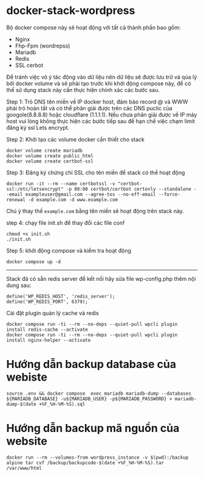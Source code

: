 # docker-stack-wordpress

Bộ docker compose này sẽ hoạt động với tất cả thành phần bao gồm:
- Nginx
- Fhp-Fpm (wordrepss)
- Mariadb
- Redis
- SSL cerbot
  
Để tránh việc vô ý tác  động vào dữ liệu nên  dữ liệu sẽ được lưu trữ và qủa lý bởi docker volume và  sẽ phải tạo trước khi khởi động compose này,  để có thể sử dụng stack này cần thực hiện chính xác các  bước sau.

Step 1: Trỏ DNS tên miền về  IP docker host, đảm bảo record @ và WWW phải trỏ hoàn tất và  có thể phân giải được trên các DNS puclic của googole(8.8.8.8) hoặc cloudflare (1.1.1.1). Nếu chưa phân giải được về IP máy host vui lòng không  thực hiện các bước tiếp sau để hạn chế việc chạm limit đăng ký ssl Lets encrypt. 

Step 2: Khởi tạo các volume docker cần thiết cho stack
```
docker volume create mariadb
docker volume create public_html
docker volume create certbot-ssl
```

Step 3: Đăng ký chứng chỉ SSL cho tên miền để stack có thể hoạt động  
```
docker run -it --rm --name certbotssl -v "certbot-ssl:/etc/letsencrypt" -p 80:80 certbot/certbot certonly --standalone --email exampleuser@gmail.com --agree-tos --no-eff-email --force-renewal -d example.com -d www.example.com
```
Chú ý thay thế `example.com` bằng tên miền  sẽ hoạt động trên stack này.  

step 4: chạy file init.sh để thay đổi các file conf
```
chmod +x init.sh
./init.sh
```

Step 5: khởi động compose và kiểm tra hoạt động
```
docker compose up -d
```

---

Stack  đã có sẵn redis server để kết nối hãy sửa file wp-config.php thêm nội dung sau:
```
define('WP_REDIS_HOST', 'redis_server');
define('WP_REDIS_PORT', 6379);
```
Cài đặt plugin quản lý cache và redis
```
docker compose run -ti --rm --no-deps --quiet-pull wpcli plugin install redis-cache --activate
docker compose run -ti --rm --no-deps --quiet-pull wpcli plugin install nginx-helper --activate
```

# Hướng dẫn backup database của webiste
```
source .env && docker compose  exec mariadb mariadb-dump --databases ${MARIADB_DATABASE} -u${MARIADB_USER} -p${MARIADB_PASSWORD} > mariadb-dump-$(date +%F_%H-%M-%S).sql
```

# Hướng dẫn backup mã nguồn của website
```
docker run --rm --volumes-from wordpress_instance -v $(pwd):/backup alpine tar cvf /backup/backupcode-$(date +%F_%H-%M-%S).tar /var/www/html
```
